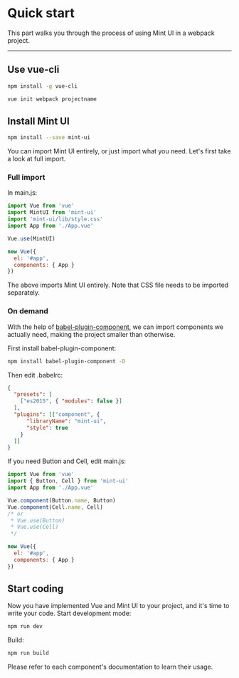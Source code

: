 # Quick start

This part walks you through the process of using Mint UI in a webpack project.

-----------
## Use vue-cli

```bash
npm install -g vue-cli

vue init webpack projectname
```

## Install Mint UI

```bash
npm install --save mint-ui
```
You can import Mint UI entirely, or just import what you need. Let's first take a look at full import.

### Full import

In main.js:
```javascript
import Vue from 'vue'
import MintUI from 'mint-ui'
import 'mint-ui/lib/style.css'
import App from './App.vue'

Vue.use(MintUI)

new Vue({
  el: '#app',
  components: { App }
})
```
The above imports Mint UI entirely. Note that CSS file needs to be imported separately.

### On demand

With the help of [babel-plugin-component](https://github.com/QingWei-Li/babel-plugin-component), we can import components we actually need, making the project smaller than otherwise.

First install babel-plugin-component:

```bash
npm install babel-plugin-component -D
```

Then edit .babelrc:
```json
{
  "presets": [
    ["es2015", { "modules": false }]
  ],
  "plugins": [["component", {
      "libraryName": "mint-ui",
      "style": true
    }
  ]]
}
```

If you need Button and Cell, edit main.js:

```javascript
import Vue from 'vue'
import { Button, Cell } from 'mint-ui'
import App from './App.vue'

Vue.component(Button.name, Button)
Vue.component(Cell.name, Cell)
/* or
 * Vue.use(Button)
 * Vue.use(Cell)
 */

new Vue({
  el: '#app',
  components: { App }
})
```

## Start coding

Now you have implemented Vue and Mint UI to your project, and it's time to write your code. Start development mode:

```bash
npm run dev
```

Build:

```bash
npm run build
```
Please refer to each component's documentation to learn their usage.
